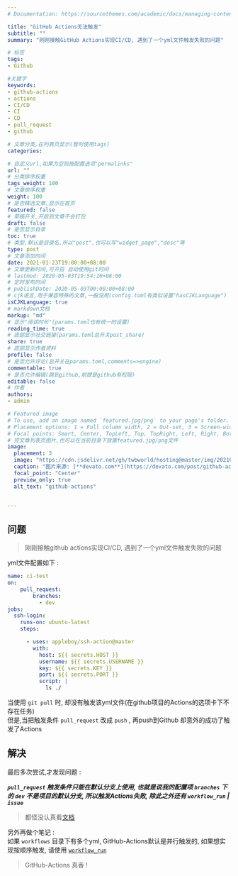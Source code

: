 ```yaml
---
# Documentation: https://sourcethemes.com/academic/docs/managing-content/

title: "GitHub Actions无法触发"
subtitle: ""
summary: "刚刚接触GitHub Actions实现CI/CD, 遇到了一个yml文件触发失败的问题"

# 标签
tags: 
- Github

#关键字
keywords:
- github-actions
- actions
- CI/CD
- CI
- CD
- pull_request
- github

# 文章分类,在列表页显示(暂时使用tags)
categories: 

# 自定义url,如果为空则按配置选项"permalinks"
url: ""
# 分类排序权重
tags_weight: 100
# 文章排序权重
weight: 100
# 是否精选文章,显示在首页
featured: false
# 草稿开关,开启则文章不会打包
draft: false
# 是否显示目录
toc: true
# 类型,默认是目录名,所以"post",也可以写"widget_page","dosc"等
type: post
# 文章添加时间
date: 2021-01-23T19:00:00+08:00
# 文章更新时间,可开启 自动使用git时间
# lastmod: 2020-05-03T19:54:10+08:00
# 定时发布时间
# publishDate: 2020-05-03T00:00:00+08:00
# cjk语言,用于兼容特殊的文章,一般没用(config.toml有类似设置"hasCJKLanguage")
isCJKLanguage: true
# markdown文档
markup: "md"
# 显示"阅读时长"(params.toml也有统一的设置)
reading_time: true
# 底部显示社交链接(params.toml总开关post_share)
share: true
# 底部显示作者资料
profile: false
# 是否允许评论(总开关在params.toml,comments=>engine)
commentable: true
# 是否允许编辑(跳到github,前提是github有权限)
editable: false
# 作者
authors:
- admin

# Featured image
# To use, add an image named `featured.jpg/png` to your page's folder.
# Placement options: 1 = Full column width, 2 = Out-set, 3 = Screen-width
# Focal points: Smart, Center, TopLeft, Top, TopRight, Left, Right, BottomLeft, Bottom, BottomRight.
# 控文章列表页图片,也可以在当前目录下放置featured.jpg/png文件
image:
  placement: 3
  image: "https://cdn.jsdelivr.net/gh/twbworld/hosting@master/img/20210123192853.jpg"
  caption: "图片来源: [**devato.com**](https://devato.com/post/github-actions-for-phoenix)"
  focal_point: "Center"
  preview_only: true
  alt_text: "github-actions"


---
```









## 问题

> 刚刚接触github actions实现CI/CD, 遇到了一个yml文件触发失败的问题

yml文件配置如下 :
``` yml
name: ci-test
on:
    pull_request:
        branches:
          - dev
jobs:
  ssh-login:
    runs-on: ubuntu-latest
    steps:

      - uses: appleboy/ssh-action@master
        with:
          host: ${{ secrets.HOST }}
          username: ${{ secrets.USERNAME }}
          key: ${{ secrets.KEY }}
          port: ${{ secrets.PORT }}
          script: |
            ls ./
```
当使用 `git pull` 时, 却没有触发该yml文件(在github项目的Actions的选项卡下不存在任务)  
但是,当把触发条件 `pull_request` 改成 `push` , 再push到Github 却意外的成功了触发了Actions

## 解决

最后多次尝试,才发现问题 :

***`pull_request` 触发条件只能在默认分支上使用, 也就是说我的配置项 `branches` 下的 `dev` 不是项目的默认分支, 所以触发Actions失败, 除此之外还有 `workflow_run` | `issue`***

> 都怪没认真看[文档](https://docs.github.com/cn/actions/reference/events-that-trigger-workflows)

另外再做个笔记 :  
如果 `workflows` 目录下有多个yml, GitHub-Actions默认是并行触发的, 如果想实现按顺序触发, 请使用 [`workflow_run`](https://docs.github.com/cn/actions/reference/events-that-trigger-workflows#workflow_run)

> GitHub-Actions 真香 !
